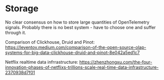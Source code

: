 # Storage
No clear consensus on how to store large quantities of OpenTelemetry signals. Probably there is no best system - have to choose one and suffer through it.

Comparison of Clickhouse, Druid and Pinot:
https://leventov.medium.com/comparison-of-the-open-source-olap-systems-for-big-data-clickhouse-druid-and-pinot-8e042a5ed1c7

Netflix realtime data infrrastructure:
https://zhenzhongxu.com/the-four-innovation-phases-of-netflixs-trillions-scale-real-time-data-infrastructure-2370938d7f01